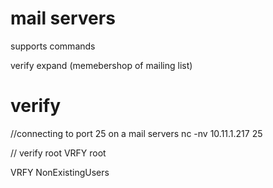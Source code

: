 # mail servers

supports commands

verify 
expand (memebershop of mailing list)

# verify

//connecting to port 25 on a mail servers
nc -nv 10.11.1.217 25 

// verify root
VRFY root

VRFY NonExistingUsers